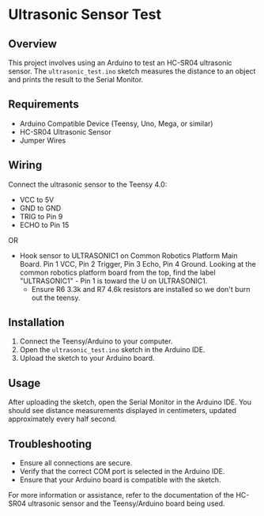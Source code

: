 # Ultrasonic Sensor Test

## Overview
This project involves using an Arduino to test an HC-SR04 ultrasonic sensor. The `ultrasonic_test.ino` sketch measures the distance to an object and prints the result to the Serial Monitor.

## Requirements
- Arduino Compatible Device (Teensy, Uno, Mega, or similar)
- HC-SR04 Ultrasonic Sensor
- Jumper Wires

## Wiring
Connect the ultrasonic sensor to the Teensy 4.0:
- VCC to 5V
- GND to GND
- TRIG to Pin 9
- ECHO to Pin 15
  
OR

- Hook sensor to ULTRASONIC1 on Common Robotics Platform Main Board. Pin 1 VCC, Pin 2 Trigger, Pin 3 Echo, Pin 4 Ground. Looking at the common robotics platform board from the top, find the label "ULTRASONIC1" - Pin 1 is toward the U on ULTRASONIC1.
  - Ensure R6 3.3k and R7 4.6k resistors are installed so we don't burn out the teensy.

## Installation
1. Connect the Teensy/Arduino to your computer.
2. Open the `ultrasonic_test.ino` sketch in the Arduino IDE.
3. Upload the sketch to your Arduino board.

## Usage
After uploading the sketch, open the Serial Monitor in the Arduino IDE. You should see distance measurements displayed in centimeters, updated approximately every half second.

## Troubleshooting
- Ensure all connections are secure.
- Verify that the correct COM port is selected in the Arduino IDE.
- Ensure that your Arduino board is compatible with the sketch.

For more information or assistance, refer to the documentation of the HC-SR04 ultrasonic sensor and the Teensy/Arduino board being used.
